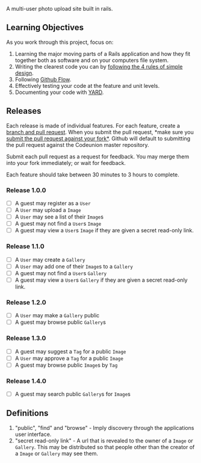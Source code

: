 A multi-user photo upload site built in rails.

## Learning Objectives
As you work through this project, focus on:

1. Learning the major moving parts of a Rails application and how they fit
   together both as software and on your computers file system.
1. Writing the clearest code you can by [following the 4 rules of simple
   design](http://www.jbrains.ca/permalink/the-four-elements-of-simple-design).
2. Following [Github
   Flow](https://guides.github.com/introduction/flow/index.html).
3. Effectively testing your code at the feature and unit levels.
4. Documenting your code with
   [YARD](http://rubydoc.info/gems/yard/file/docs/GettingStarted.md).

## Releases
Each release is made of individual features. For each feature, create a
[branch and pull
request](https://help.github.com/articles/using-pull-requests#initiating-the-pull-request).
When you submit the pull request, *make sure you [submit the pull request
against your
fork*](https://help.github.com/articles/using-pull-requests#changing-the-branch-range-and-destination-repository).
Github will default to submitting the pull request against the Codeunion master
repository.

Submit each pull request as a request for feedback. You may merge them into your
fork immediately; or wait for feedback.

Each feature should take between 30 minutes to 3 hours to complete.

### Release 1.0.0

- [ ] A guest may register as a `User`
- [ ] A `User` may upload a `Image`
- [ ] A `User` may see a list of their `Image`s
- [ ] A guest may not find a `User`s `Image`
- [ ] A guest may view a `User`s `Image` if they are given a secret
  read-only link.

### Release 1.1.0

- [ ] A `User` may create a `Gallery`
- [ ] A `User` may add one of their `Image`s to a `Gallery`
- [ ] A guest may not find a `User`s `Gallery`
- [ ] A guest may view a `User`s `Gallery` if they are given a secret read-only
  link.

### Release 1.2.0

- [ ] A `User` may make a `Gallery` public
- [ ] A guest may browse public `Gallery`s

### Release 1.3.0

- [ ] A guest may suggest a `Tag` for a public `Image`
- [ ] A `User` may approve a `Tag` for a public `Image`
- [ ] A guest may browse public `Image`s by `Tag`

### Release 1.4.0

- [ ] A guest may search public `Gallery`s for `Image`s

## Definitions

1. "public", "find" and "browse" - Imply discovery through the applications user
   interface.
2. "secret read-only link" - A url that is revealed to the owner of a
   `Image` or `Gallery`. This may be distributed so that people other than
   the creator of a `Image` or `Gallery` may see them.
